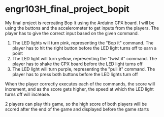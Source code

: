 # engr103H_final_project_bopit
My final project is recreating Bop It using the Arduino CPX board. I will be using the buttons and the accelerometer to get inputs from the players. The player has to give
the correct input based on the given command. 
1) The LED lights will turn pink, representing the "Bop it" command. The player has to hit the right button before the LED light turns off to earn a point
2) The LED light will turn yellow, representing the "twist it" command. The player has to shake the CPX board before the LED light turns off
3) The LED light will turn purple, representing the "pull it" command. The player has to press both buttons before the LED lights turn off

When the player correctly executes each of the commands, the score will increment, and as the score gets higher, the speed at which the LED light turns off will increase.

2 players can play this game, so the high score of both players will be scored after the end of the game and displayed before the game starts
